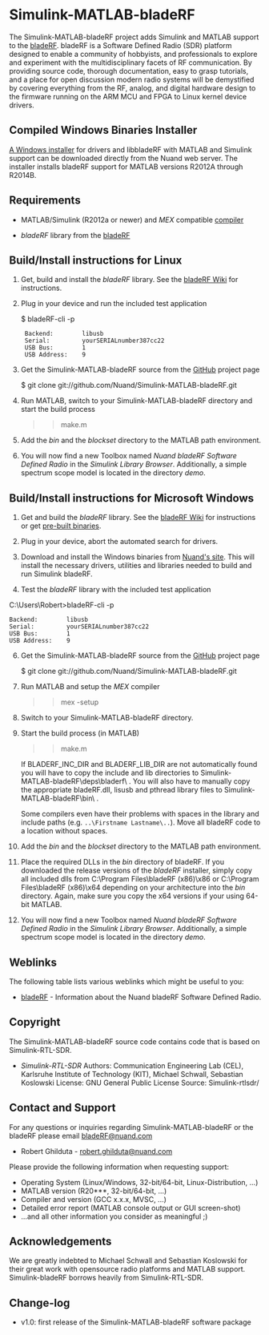 Simulink-MATLAB-bladeRF
================

The Simulink-MATLAB-bladeRF project adds Simulink and MATLAB support to the [bladeRF](https://nuand.com/bladeRF). bladeRF is a Software Defined Radio (SDR) platform designed to enable a community of hobbyists, and professionals to explore and experiment with the multidisciplinary facets of RF communication. By providing source code, thorough documentation, easy to grasp tutorials, and a place for open discussion modern radio systems will be demystified by covering everything from the RF, analog, and digital hardware design to the firmware running on the ARM MCU and FPGA to Linux kernel device drivers.

Compiled Windows Binaries Installer
-----------------------------------

[A Windows installer](https://nuand.com/downloads/bladerf_win_installer.exe) for drivers and libbladeRF with MATLAB and Simulink support can be downloaded directly from the Nuand web server. The installer installs bladeRF support for MATLAB versions R2012A through R2014B.

Requirements
------------

- MATLAB/Simulink (R2012a or newer) and *MEX* compatible [compiler](http://www.mathworks.de/support/compilers)

- *bladeRF* library from the [bladeRF](https://github.com/Nuand/bladeRF "bladeRF project page")

Build/Install instructions for Linux
------------------------------------

1. Get, build and install the *bladeRF* library. See the [bladeRF Wiki](https://github.com/Nuand/bladeRF/wiki/) for instructions.

2. Plug in your device and run the included test application

    $ bladeRF-cli -p

        Backend:        libusb
        Serial:         yourSERIALnumber387cc22
        USB Bus:        1
        USB Address:    9

3. Get the Simulink-MATLAB-bladeRF source from the [GitHub](https://github.com/Nuand/Simulink-MATLAB-bladeRF) project page

    $ git clone git://github.com/Nuand/Simulink-MATLAB-bladeRF.git

4. Run MATLAB, switch to your Simulink-MATLAB-bladeRF directory and start the build process

    >> make.m

5. Add the *bin* and the *blockset* directory to the MATLAB path environment.

6. You will now find a new Toolbox named *Nuand bladeRF Software Defined Radio* in the *Simulink Library Browser*. Additionally, a simple spectrum scope model is located in the directory *demo*.


Build/Install instructions for Microsoft Windows
------------------------------------------------

1. Get and build the *bladeRF* library. See the [bladeRF Wiki](https://github.com/Nuand/bladeRF) for instructions or get [pre-built binaries](https://nuand.com/downloads/bladerf_win_installer.exe).

2. Plug in your device, abort the automated search for drivers.

3. Download and install the Windows binaries from [Nuand's site](https://nuand.com/downloads/bladerf_win_installer.exe). This will install the necessary drivers, utilities and libraries needed to build and run Simulink bladeRF.

4. Test the *bladeRF* library with the included test application

C:\Users\Robert>bladeRF-cli -p

    Backend:        libusb
    Serial:         yourSERIALnumber387cc22
    USB Bus:        1
    USB Address:    9

6. Get the Simulink-MATLAB-bladeRF source from the [GitHub](https://github.com/Simulink-MATLAB-bladeRF) project page

    $ git clone git://github.com/Nuand/Simulink-MATLAB-bladeRF.git

7. Run MATLAB and setup the *MEX* compiler

    >> mex -setup

8. Switch to your Simulink-MATLAB-bladeRF directory.

9. Start the build process (in MATLAB)

    >> make.m

    If BLADERF_INC_DIR and BLADERF_LIB_DIR are not automatically found you will have to copy the include and lib directories to Simulink-MATLAB-bladeRF\deps\bladerf\ . You will also have to manually copy the appropriate bladeRF.dll, lisusb and pthread library files to Simulink-MATLAB-bladeRF\bin\ .

    Some compilers even have their problems with spaces in the library and include paths (e.g. `..\Firstname Lastname\..`). Move all bladeRF code to a location without spaces.


10. Add the *bin* and the *blockset* directory to the MATLAB path environment.

11. Place the required DLLs in the *bin* directory of bladeRF. If you downloaded the release versions of the *bladeRF* installer, simply copy all included dlls from C:\Program Files\bladeRF (x86)\x86 or C:\Program Files\bladeRF (x86)\x64 depending on your architecture into the *bin* directory. Again, make sure you copy the x64 versions if your using 64-bit MATLAB.

12. You will now find a new Toolbox named *Nuand bladeRF Software Defined Radio* in the *Simulink Library Browser*. Additionally, a simple spectrum scope model is located in the directory *demo*.

Weblinks
--------

The following table lists various weblinks which might be useful to you:

- [bladeRF](https://nuand.com/bladeRF) - Information about the Nuand bladeRF Software Defined Radio.

Copyright
---------

The Simulink-MATLAB-bladeRF source code contains code that is based on Simulink-RTL-SDR.

- *Simulink-RTL-SDR*
  Authors: Communication Engineering Lab (CEL), Karlsruhe Institute of Technology (KIT), Michael Schwall, Sebastian Koslowski
  License: GNU General Public License
  Source:  Simulink-rtlsdr/

Contact and Support
-------------------

For any questions or inquiries regarding Simulink-MATLAB-bladeRF or the bladeRF please email [bladeRF@nuand.com](mailto:bladerf@nuand.com)

- Robert Ghilduta - [robert.ghilduta@nuand.com](mailto:robert.ghilduta@nuand.com)

Please provide the following information when requesting support:

- Operating System (Linux/Windows, 32-bit/64-bit, Linux-Distribution, ...)
- MATLAB version (R20***, 32-bit/64-bit, ...)
- Compiler and version (GCC x.x.x, MVSC, ...)
- Detailed error report (MATLAB console output or GUI screen-shot)
- ...and all other information you consider as meaningful ;)


Acknowledgements
----------------

We are greatly indebted to Michael Schwall and Sebastian Koslowski for their great work with opensource radio platforms and MATLAB support. Simulink-bladeRF borrows heavily from Simulink-RTL-SDR.

Change-log
---------

- v1.0: first release of the Simulink-MATLAB-bladeRF software package

